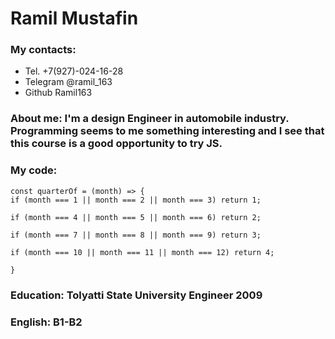 # Ramil Mustafin

### My contacts: 
 * Tel. +7(927)-024-16-28
 * Telegram @ramil_163
 * Github Ramil163

### About me: I'm a design Engineer in automobile industry. Programming seems to me something interesting and I see that this course is a good opportunity to try JS.

### My code: 
    const quarterOf = (month) => {
    if (month === 1 || month === 2 || month === 3) return 1;
  
    if (month === 4 || month === 5 || month === 6) return 2;
  
    if (month === 7 || month === 8 || month === 9) return 3;
  
    if (month === 10 || month === 11 || month === 12) return 4;
  
    }

### Education: Tolyatti State University Engineer 2009

### English: B1-B2 


